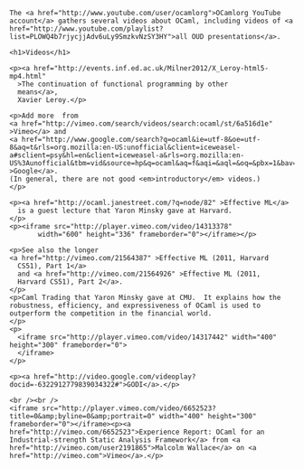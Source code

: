 <!DOCTYPE html PUBLIC "-//W3C//DTD XHTML 1.0 Strict//EN"
          "http://www.w3.org/TR/xhtml1/DTD/xhtml1-strict.dtd">
<html xmlns="http://www.w3.org/1999/xhtml">
  <head>
    <meta content="IE=8" http-equiv="X-UA-Compatible">
    <meta content="text/html; charset=utf-8" http-equiv="Content-Type">
    <title>Videos</title>
  </head>
  <body>

    The <a href="http://www.youtube.com/user/ocamlorg">OCamlorg YouTube account</a> gathers several videos about OCaml, including videos of <a href="http://www.youtube.com/playlist?list=PLOWQ4b7rjycjjAdv6uLy9SmzkvNzSY3HY">all OUD presentations</a>.

    <h1>Videos</h1>

    <p><a href="http://events.inf.ed.ac.uk/Milner2012/X_Leroy-html5-mp4.html"
	  >The continuation of functional programming by other
	  means</a>,
      Xavier Leroy.</p>

    <p>Add more  from
    <a href="http://vimeo.com/search/videos/search:ocaml/st/6a516d1e"
    >Vimeo</a> and
    <a href="http://www.google.com/search?q=ocaml&ie=utf-8&oe=utf-8&aq=t&rls=org.mozilla:en-US:unofficial&client=iceweasel-a#sclient=psy&hl=en&client=iceweasel-a&rls=org.mozilla:en-US%3Aunofficial&tbm=vid&source=hp&q=ocaml&aq=f&aqi=&aql=&oq=&pbx=1&bav=on.2,or.r_gc.r_pw.&fp=a91b69f6bd0a7737&biw=1196&bih=910" >Google</a>.
    (In general, there are not good <em>introductory</em> videos.)
    </p>

    <p><a href="http://ocaml.janestreet.com/?q=node/82" >Effective ML</a>
      is a guest lecture that Yaron Minsky gave at Harvard.
    </p>
    <p><iframe src="http://player.vimeo.com/video/14313378"
	       width="600" height="336" frameborder="0"></iframe></p>

    <p>See also the longer
    <a href="http://vimeo.com/21564387" >Effective ML (2011, Harvard
      CS51), Part 1</a>
      and <a href="http://vimeo.com/21564926" >Effective ML (2011,
      Harvard CS51), Part 2</a>.
    </p>
    <p>Caml Trading that Yaron Minsky gave at CMU.  It explains how the
    robustness, efficiency, and expressiveness of OCaml is used to
    outperform the competition in the financial world.
    </p>
    <p>
      <iframe src="http://player.vimeo.com/video/14317442" width="400" height="300" frameborder="0">
      </iframe>
    </p>

    <p><a href="http://video.google.com/videoplay?docid=-6322912779839034322#">GODI</a>.</p>

    <br /><br />
    <iframe src="http://player.vimeo.com/video/6652523?title=0&amp;byline=0&amp;portrait=0" width="400" height="300" frameborder="0"></iframe><p><a href="http://vimeo.com/6652523">Experience Report: OCaml for an Industrial-strength Static Analysis Framework</a> from <a href="http://vimeo.com/user2191865">Malcolm Wallace</a> on <a href="http://vimeo.com">Vimeo</a>.</p>

  </body>
</html>

